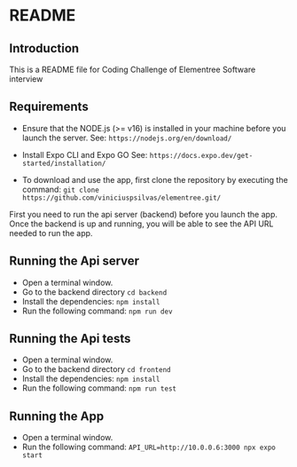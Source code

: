 # README

## Introduction

This is a README file for Coding Challenge of Elementree Software interview

## Requirements

- Ensure that the NODE.js (>= v16) is installed in your machine before you launch the server.
  See: `https://nodejs.org/en/download/`

- Install Expo CLI and Expo GO See: `https://docs.expo.dev/get-started/installation/`

- To download and use the app, first clone the repository by executing the command: `git clone https://github.com/viniciuspsilvas/elementree.git/`

First you need to run the api server (backend) before you launch the app.
Once the backend is up and running, you will be able to see the API URL needed to run the app.

## Running the Api server

- Open a terminal window.
- Go to the backend directory `cd backend`
- Install the dependencies: `npm install`
- Run the following command: `npm run dev`

## Running the Api tests

- Open a terminal window.
- Go to the backend directory `cd frontend`
- Install the dependencies: `npm install`
- Run the following command: `npm run test`

## Running the App

- Open a terminal window.
- Run the following command: `API_URL=http://10.0.0.6:3000 npx expo start`
